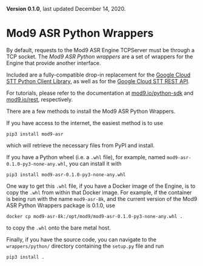 **Version 0.1.0**, last updated December 14, 2020.

# Mod9 ASR Python Wrappers

By default, requests to the Mod9 ASR Engine TCPServer must be through a TCP socket.
The *Mod9 ASR Python wrappers*  are a set of wrappers for the Engine that provide another interface.

Included are a fully-compatible drop-in replacement for the
[Google Cloud STT Python Client Library](https://cloud.google.com/speech-to-text/docs/libraries#client-libraries-install-python),
as well as for the
[Google Cloud STT REST API](https://cloud.google.com/speech-to-text/docs/reference/rest).

For tutorials, please refer to the documentation at
[mod9.io/python-sdk](http://mod9.io/python-sdk)
and
[mod9.io/rest](http://mod9.io/rest),
respectively.

There are a few methods to install the Mod9 ASR Python Wrappers.

If you have access to the internet, the easiest method is to use
```
pip3 install mod9-asr
```
which will retrieve the necessary files from PyPI and install.

If you have a Python wheel (i.e. a `.whl` file),
for example, named `mod9-asr-0.1.0-py3-none-any.whl`,
you can install it with
```
pip3 install mod9-asr-0.1.0-py3-none-any.whl
```
One way to get this `.whl` file, if you have a Docker image of the
Engine, is to copy the `.whl` from within that Docker image.
For example, if the container is being run with the name
`mod9-asr-8k`, and the current version of the Mod9 ASR Python
Wrappers package is 0.1.0, use
```
docker cp mod9-asr-8k:/opt/mod9/mod9-asr-0.1.0-py3-none-any.whl .
```
to copy the `.whl` onto the bare metal host.

Finally, if you have the source code, you can navigate to the
`wrappers/python/` directory containing the `setup.py` file
and run
```
pip3 install .
```
